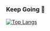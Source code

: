 ### Keep Going 🎉
<!-- [![Anurag's GitHub stats](https://github-readme-stats.vercel.app/api?username=qianphong)](https://github.com/anuraghazra/github-readme-stats) -->
[![Top Langs](https://github-readme-stats.vercel.app/api/top-langs/?username=qianphong&layout=compact)](https://github.com/anuraghazra/github-readme-stats)

<!--
**qianphong/qianphong** is a ✨ _special_ ✨ repository because its `README.md` (this file) appears on your GitHub profile.

Here are some ideas to get you started:

- 🔭 I’m currently working on ...
- 🌱 I’m currently learning ...
- 👯 I’m looking to collaborate on ...
- 🤔 I’m looking for help with ...
- 💬 Ask me about ...
- 📫 How to reach me: ...
- 😄 Pronouns: ...
- ⚡ Fun fact: ...
-->
